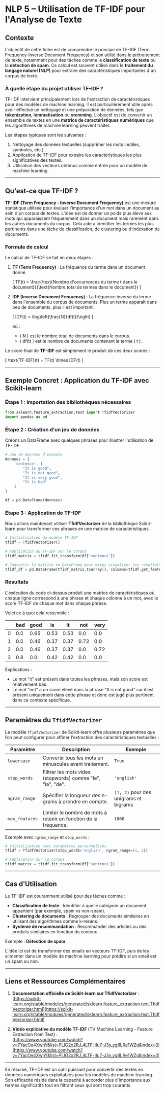 # NLP 5 – Utilisation de TF-IDF pour l'Analyse de Texte

## Contexte

L’objectif de cette fiche est de comprendre le principe de TF-IDF (Term Frequency-Inverse Document Frequency) et son utilité dans le prétraitement de texte, notamment pour des tâches comme la **classification de texte** ou la **détection de spam**. Ce calcul est souvent utilisé dans le **traitement du langage naturel (NLP)** pour extraire des caractéristiques importantes d'un corpus de texte.

### À quelle étape du projet utiliser TF-IDF ?

TF-IDF intervient principalement lors de l'extraction de caractéristiques pour des modèles de machine learning. Il est particulièrement utile après avoir effectué un nettoyage et une préparation de données, tels que **tokenization**, **lemmatisation** ou **stemming**. L’objectif est de convertir un ensemble de textes en une **matrice de caractéristiques numériques** que les algorithmes de machine learning peuvent traiter.

Les étapes typiques sont les suivantes :

1. Nettoyage des données textuelles (supprimer les mots inutiles, symboles, etc.).
2. Application de TF-IDF pour extraire les caractéristiques les plus significatives des textes.
3. Utilisation des vecteurs obtenus comme entrée pour un modèle de machine learning.

---

## Qu'est-ce que TF-IDF ?

**TF-IDF (Term Frequency - Inverse Document Frequency)** est une mesure statistique utilisée pour évaluer l'importance d'un mot dans un document au sein d'un corpus de textes. L’idée est de donner un poids plus élevé aux mots qui apparaissent fréquemment dans un document mais rarement dans les autres documents du corpus. Cela aide à identifier les termes les plus pertinents dans une tâche de classification, de clustering ou d'indexation de documents.

### Formule de calcul

Le calcul de TF-IDF se fait en deux étapes :

1. **TF (Term Frequency)** : La fréquence du terme dans un document donné.
   
   \[
   TF(t) = \frac{\text{Nombre d'occurrences du terme t dans le document}}{\text{Nombre total de termes dans le document}}
   \]

2. **IDF (Inverse Document Frequency)** : La fréquence inverse du terme dans l'ensemble du corpus de documents. Plus un terme apparaît dans peu de documents, plus il est important.

   \[
   IDF(t) = \log\left(\frac{N}{df(t)}\right)
   \]

   où :
   - \( N \) est le nombre total de documents dans le corpus.
   - \( df(t) \) est le nombre de documents contenant le terme \( t \).

Le score final de **TF-IDF** est simplement le produit de ces deux scores :

\[
\text{TF-IDF}(t) = TF(t) \times IDF(t)
\]

---

## Exemple Concret : Application du TF-IDF avec Scikit-learn

### Étape 1 : Importation des bibliothèques nécessaires

```python
from sklearn.feature_extraction.text import TfidfVectorizer
import pandas as pd
```

### Étape 2 : Création d'un jeu de données

Créons un DataFrame avec quelques phrases pour illustrer l'utilisation de TF-IDF.

```python
# Jeu de données d'exemple
donnees = {
    'sentence': [
        "It is good", 
        "It is not good", 
        "It is very good", 
        "It is bad"
    ]
}

df = pd.DataFrame(donnees)
```

### Étape 3 : Application de TF-IDF

Nous allons maintenant utiliser **TfidfVectorizer** de la bibliothèque Scikit-learn pour transformer ces phrases en une matrice de caractéristiques.

```python
# Initialisation du modèle TF-IDF
tfidf = TfidfVectorizer()

# Application du TF-IDF sur le corpus
tfidf_matrix = tfidf.fit_transform(df['sentence'])

# Convertir la matrice en DataFrame pour mieux visualiser les résultats
tfidf_df = pd.DataFrame(tfidf_matrix.toarray(), columns=tfidf.get_feature_names_out())
```

### Résultats

L'exécution du code ci-dessus produit une matrice de caractéristiques où chaque ligne correspond à une phrase et chaque colonne à un mot, avec le score TF-IDF de chaque mot dans chaque phrase.

Voici ce à quoi cela ressemble :

|     | bad   | good  | is    | it    | not   | very  |
|-----|-------|-------|-------|-------|-------|-------|
| 0   | 0.0   | 0.65  | 0.53  | 0.53  | 0.0   | 0.0   |
| 1   | 0.0   | 0.46  | 0.37  | 0.37  | 0.72  | 0.0   |
| 2   | 0.0   | 0.46  | 0.37  | 0.37  | 0.0   | 0.72  |
| 3   | 0.8   | 0.0   | 0.42  | 0.42  | 0.0   | 0.0   |

Explications :
- Le mot "it" est présent dans toutes les phrases, mais son score est relativement bas.
- Le mot "not" a un score élevé dans la phrase "It is not good" car il est présent uniquement dans cette phrase et donc est jugé plus pertinent dans ce contexte spécifique.

---

## Paramètres du `TfidfVectorizer`

Le modèle `TfidfVectorizer` de Scikit-learn offre plusieurs paramètres que l’on peut configurer pour affiner l'extraction des caractéristiques textuelles :

| Paramètre        | Description                                                      | Exemple                 |
|------------------|------------------------------------------------------------------|-------------------------|
| `lowercase`      | Convertir tous les mots en minuscules avant traitement.           | `True`                  |
| `stop_words`     | Filtrer les mots vides (stopwords) comme "le", "la", "de".        | `'english'`             |
| `ngram_range`    | Spécifier la longueur des n-grams à prendre en compte.            | `(1, 2)` pour des unigrams et bigrams |
| `max_features`   | Limiter le nombre de mots à retenir en fonction de la fréquence.  | `1000`                  |

Exemple avec `ngram_range` et `stop_words` :

```python
# Initialisation avec paramètres personnalisés
tfidf = TfidfVectorizer(stop_words='english', ngram_range=(1, 2))

# Application sur le corpus
tfidf_matrix = tfidf.fit_transform(df['sentence'])
```

---

## Cas d'Utilisation

Le TF-IDF est couramment utilisé pour des tâches comme :

- **Classification de texte** : Identifier à quelle catégorie un document appartient (par exemple, spam vs non-spam).
- **Clustering de documents** : Regrouper des documents similaires en utilisant des algorithmes comme k-means.
- **Système de recommandation** : Recommander des articles ou des produits similaires en fonction du contenu.

Exemple : **Détection de spam**

L’idée ici est de transformer des emails en vecteurs TF-IDF, puis de les alimenter dans un modèle de machine learning pour prédire si un email est un spam ou non.

---

## Liens et Ressources Complémentaires

1. **Documentation officielle de Scikit-learn sur TfidfVectorizer** :  
   [https://scikit-learn.org/stable/modules/generated/sklearn.feature_extraction.text.TfidfVectorizer.html](https://scikit-learn.org/stable/modules/generated/sklearn.feature_extraction.text.TfidfVectorizer.html)

2. **Vidéo explicative du modèle TF-IDF** (TV Machine Learning - Feature Extraction from Text) :  
   [https://www.youtube.com/watch?v=7YacOe4XwhY&list=PLIG2x2RJ_4LTF-IIu7-J3y_yg8LRe1WZq&index=3](https://www.youtube.com/watch?v=7YacOe4XwhY&list=PLIG2x2RJ_4LTF-IIu7-J3y_yg8LRe1WZq&index=3)

---

En résumé, TF-IDF est un outil puissant pour convertir des textes en données numériques exploitables pour les modèles de machine learning. Son efficacité réside dans la capacité à accorder plus d'importance aux termes significatifs tout en filtrant ceux qui sont trop courants.
